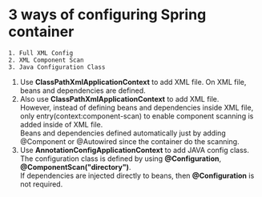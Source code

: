 # 3 ways of configuring Spring container

```
1. Full XML Config
2. XML Component Scan
3. Java Configuration Class
```

1. Use <Strong>ClassPathXmlApplicationContext</Strong> to add XML file. On XML file, beans and dependencies are defined.
2. Also use <Strong>ClassPathXmlApplicationContext</Strong> to add XML file.</br>
However, instead of defining beans and dependencies inside XML file, only entry(context:component-scan) to enable component scanning is added inside of XML file.</br>
Beans and dependencies defined automatically just by adding @Component or @Autowired since the container do the scanning.
3. Use <Strong>AnnotationConfigApplicationContext</Strong> to add JAVA config class. The configuration class is defined by using <Strong>@Configuration</Strong>, <Strong>@ComponentScan("directory")</Strong>. </br>
If dependencies are injected directly to beans, then <Strong>@Configuration</Strong> is not required.
